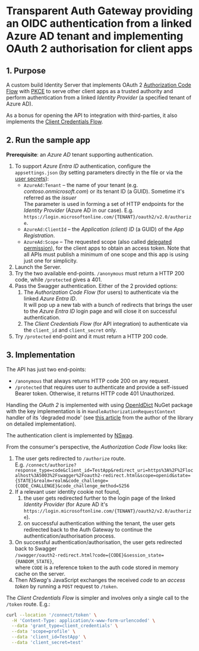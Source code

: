 # Transparent Auth Gateway providing an OIDC authentication  from a linked Azure AD tenant and implementing OAuth 2 authorisation for client apps

## 1. Purpose

A custom build Identity Server that implements OAuth 2 [Authorization Code Flow](https://auth0.com/docs/get-started/authentication-and-authorization-flow/authorization-code-flow) with [PKCE](https://oauth.net/2/pkce/) to serve other client apps as a trusted authority and perform authentication from a linked _Identity Provider_ (a specified tenant of Azure AD).

As a bonus for opening the API to integration with third-parties, it also implements the [Client Credentials Flow](https://auth0.com/docs/get-started/authentication-and-authorization-flow/client-credentials-flow).

## 2. Run the sample app

**Prerequisite**: an _Azure AD_ tenant supporting authentication.

1. To support _Azure Entra ID_ authentication, configure the `appsettings.json` (by setting parameters directly in the file or via the [user secrets](https://learn.microsoft.com/en-us/aspnet/core/security/app-secrets)):
   - `AzureAd:Tenant` – the name of your tenant (e.g. _contoso.onmicrosoft.com_) or its tenant ID (a GUID). Sometime it's referred as the _issuer_<br>The parameter is used in forming a set of HTTP endpoints for the _Identity Provider_ (Azure AD in our case). E.g. `https://login.microsoftonline.com/{TENANT}/oauth2/v2.0/authorize`.
   - `AzureAd:ClientId` – the _Application (client) ID_ (a GUID) of the _App Registration_.
   - `AzureAd:Scope` – The requested scope (also called [delegated permission](https://learn.microsoft.com/en-au/azure/active-directory/develop/permissions-consent-overview)), for the client apps to obtain an access token. Note that all APIs must publish a minimum of one scope and this app is using just one for simplicity.
2. Launch the Server.
3. Try the two available end-points. `/anonymous` must return a HTTP 200 code, while `/protected` gives a 401.
4. Pass the Swagger authentication. Either of the 2 provided options:
   1. The _Authorization Code Flow_ (for users) to authenticate via the linked _Azure Entra ID_.<br>It will pop up a new tab with a bunch of redirects that brings the user to the _Azure Entra ID_ login page and will close it on successful authentication.
   2. The _Client Credentials Flow_ (for API integration) to authenticate via the `client_id` and `client_secret` only.
5. Try `/protected` end-point and it must return a HTTP 200 code.

## 3. Implementation

The API has just two end-points:
- `/anonymous` that always returns HTTP code 200 on any request.
- `/protected` that requires user to authenticate and provide a self-issued Bearer token. Otherwise, it returns HTTP code 401 Unauthorized.

Handling the _OAuth 2_ is implemented with using [OpenIdDict](https://github.com/openiddict/openiddict-core) NuGet package with the key implementation is in `HandleAuthorizationRequestContext` handler of its 'degraded mode' (see [this article](https://kevinchalet.com/2020/02/18/creating-an-openid-connect-server-proxy-with-openiddict-3-0-s-degraded-mode/) from the author of the library on detailed implementation). 

The authentication client is implemented by [NSwag](https://github.com/RicoSuter/NSwag).

From the consumer's perspective, the _Authorization Code Flow_ looks like:
1. The user gets redirected to `/authorize` route.<br>
   E.g. `/connect/authorize?response_type=code&client_id=TestApp&redirect_uri=https%3A%2F%2Flocalhost%3A5003%2Fswagger%2Foauth2-redirect.html&scope=openid&state={STATE}&realm=realm&code_challenge={CODE_CHALLENGE}&code_challenge_method=S256`
2. If a relevant user identity cookie not found,
   1. the user gets redirected further to the login page of the linked _Identity Provider_ (for Azure AD it's `https://login.microsoftonline.com/{TENANT}/oauth2/v2.0/authorize`).
   2. on successful authentication withing the tenant, the user gets redirected back to the Auth Gateway to continue the authentication/authorisation process.
3. On successful authentication/authorisation, the user gets redirected back to Swagger<br> `/swagger/oauth2-redirect.html?code={CODE}&session_state={RANDOM_STATE}`,<br>where `CODE` is a reference token to the auth code stored in memory cache on the server.
4. Then _NSwag_'s JavaScript exchanges the received _code_ to an _access token_ by running a `POST` request to `/token`.

The _Client Credentials Flow_ is simpler and involves only a single call to the `/token` route. E.g.:
```bash
curl --location '/connect/token' \
  -H 'Content-Type: application/x-www-form-urlencoded' \
  --data 'grant_type=client_credentials' \
  --data 'scope=profile' \
  --data 'client_id=TestApp' \
  --data 'client_secret=test'
```